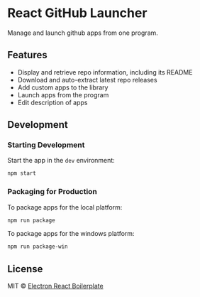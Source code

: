 
# React GitHub Launcher

Manage and launch github apps from one program.

## Features

- Display and retrieve repo information, including its README 
- Download and auto-extract latest repo releases
- Add custom apps to the library
- Launch apps from the program
- Edit description of apps 

## Development

### Starting Development

Start the app in the `dev` environment:

```bash
npm start
```

### Packaging for Production

To package apps for the local platform:

```bash
npm run package
```

To package apps for the windows platform:

```bash
npm run package-win
```




## License

MIT © [Electron React Boilerplate](https://github.com/electron-react-boilerplate)
